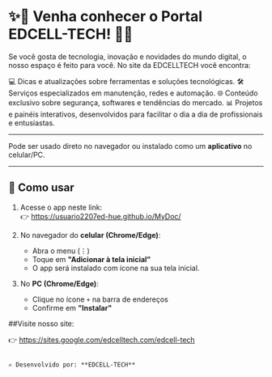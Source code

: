 # ✨🚀 Venha conhecer o Portal EDCELL-TECH! 🚀✨

Se você gosta de tecnologia, inovação e novidades do mundo digital, o nosso espaço é feito para você.
No site da EDCELLTECH você encontra:

💻 Dicas e atualizações sobre ferramentas e soluções tecnológicas.
🛠️ Serviços especializados em manutenção, redes e automação.
🌐 Conteúdo exclusivo sobre segurança, softwares e tendências do mercado.
📊 Projetos e painéis interativos, desenvolvidos para facilitar o dia a dia de profissionais e entusiastas.

---

Pode ser usado direto no navegador ou instalado como um **aplicativo** no celular/PC.

---

## 🚀 Como usar
1. Acesse o app neste link:  
   👉 https://usuario2207ed-hue.github.io/MyDoc/ 

2. No navegador do **celular (Chrome/Edge)**:  
   - Abra o menu (⋮)  
   - Toque em **"Adicionar à tela inicial"**  
   - O app será instalado com ícone na sua tela inicial.  

3. No **PC (Chrome/Edge)**:  
   - Clique no ícone `+` na barra de endereços  
   - Confirme em **"Instalar"**  

##Visite nosso site: 

   👉 https://sites.google.com/edcelltech.com/edcell-tech

```

✍️ Desenvolvido por: **EDCELL-TECH**
